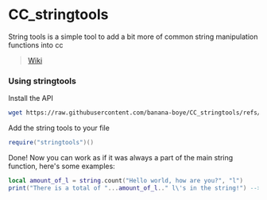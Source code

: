 # CC_stringtools
String tools is a simple tool to add a bit more of common string manipulation functions into cc

> [Wiki](https://github.com/banana-boye/CC_stringtools/wiki/String-methods)

### Using stringtools

Install the API
```bash
wget https://raw.githubusercontent.com/banana-boye/CC_stringtools/refs/heads/main/stringtools.lua stringtools
```

Add the string tools to your file
```lua
require("stringtools")()
```

Done! Now you can work as if it was always a part of the main string function, here's some examples:
```lua
local amount_of_l = string.count("Hello world, how are you?", "l")
print("There is a total of "...amount_of_l.." l\'s in the string!") --> There is a total of 3 l's in the string!
```

